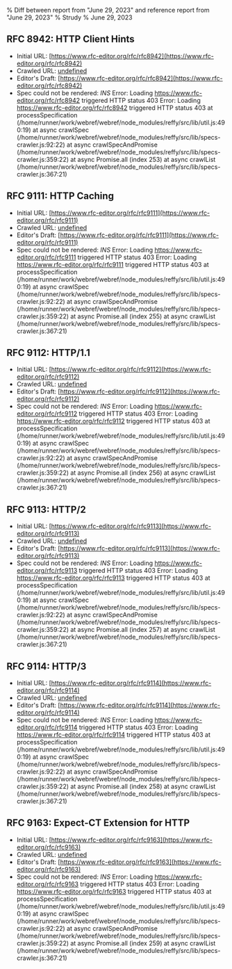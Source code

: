 % Diff between report from "June 29, 2023" and reference report from "June 29, 2023"
% Strudy
% June 29, 2023

## RFC 8942: HTTP Client Hints

- Initial URL: [https://www.rfc-editor.org/rfc/rfc8942](https://www.rfc-editor.org/rfc/rfc8942)
- Crawled URL: [undefined](undefined)
- Editor's Draft: [https://www.rfc-editor.org/rfc/rfc8942](https://www.rfc-editor.org/rfc/rfc8942)
- Spec could not be rendered: *INS* Error: Loading https://www.rfc-editor.org/rfc/rfc8942 triggered HTTP status 403 Error: Loading https://www.rfc-editor.org/rfc/rfc8942 triggered HTTP status 403
    at processSpecification (/home/runner/work/webref/webref/node_modules/reffy/src/lib/util.js:490:19)
    at async crawlSpec (/home/runner/work/webref/webref/node_modules/reffy/src/lib/specs-crawler.js:92:22)
    at async crawlSpecAndPromise (/home/runner/work/webref/webref/node_modules/reffy/src/lib/specs-crawler.js:359:22)
    at async Promise.all (index 253)
    at async crawlList (/home/runner/work/webref/webref/node_modules/reffy/src/lib/specs-crawler.js:367:21)


## RFC 9111: HTTP Caching

- Initial URL: [https://www.rfc-editor.org/rfc/rfc9111](https://www.rfc-editor.org/rfc/rfc9111)
- Crawled URL: [undefined](undefined)
- Editor's Draft: [https://www.rfc-editor.org/rfc/rfc9111](https://www.rfc-editor.org/rfc/rfc9111)
- Spec could not be rendered: *INS* Error: Loading https://www.rfc-editor.org/rfc/rfc9111 triggered HTTP status 403 Error: Loading https://www.rfc-editor.org/rfc/rfc9111 triggered HTTP status 403
    at processSpecification (/home/runner/work/webref/webref/node_modules/reffy/src/lib/util.js:490:19)
    at async crawlSpec (/home/runner/work/webref/webref/node_modules/reffy/src/lib/specs-crawler.js:92:22)
    at async crawlSpecAndPromise (/home/runner/work/webref/webref/node_modules/reffy/src/lib/specs-crawler.js:359:22)
    at async Promise.all (index 255)
    at async crawlList (/home/runner/work/webref/webref/node_modules/reffy/src/lib/specs-crawler.js:367:21)


## RFC 9112: HTTP/1.1

- Initial URL: [https://www.rfc-editor.org/rfc/rfc9112](https://www.rfc-editor.org/rfc/rfc9112)
- Crawled URL: [undefined](undefined)
- Editor's Draft: [https://www.rfc-editor.org/rfc/rfc9112](https://www.rfc-editor.org/rfc/rfc9112)
- Spec could not be rendered: *INS* Error: Loading https://www.rfc-editor.org/rfc/rfc9112 triggered HTTP status 403 Error: Loading https://www.rfc-editor.org/rfc/rfc9112 triggered HTTP status 403
    at processSpecification (/home/runner/work/webref/webref/node_modules/reffy/src/lib/util.js:490:19)
    at async crawlSpec (/home/runner/work/webref/webref/node_modules/reffy/src/lib/specs-crawler.js:92:22)
    at async crawlSpecAndPromise (/home/runner/work/webref/webref/node_modules/reffy/src/lib/specs-crawler.js:359:22)
    at async Promise.all (index 256)
    at async crawlList (/home/runner/work/webref/webref/node_modules/reffy/src/lib/specs-crawler.js:367:21)


## RFC 9113: HTTP/2

- Initial URL: [https://www.rfc-editor.org/rfc/rfc9113](https://www.rfc-editor.org/rfc/rfc9113)
- Crawled URL: [undefined](undefined)
- Editor's Draft: [https://www.rfc-editor.org/rfc/rfc9113](https://www.rfc-editor.org/rfc/rfc9113)
- Spec could not be rendered: *INS* Error: Loading https://www.rfc-editor.org/rfc/rfc9113 triggered HTTP status 403 Error: Loading https://www.rfc-editor.org/rfc/rfc9113 triggered HTTP status 403
    at processSpecification (/home/runner/work/webref/webref/node_modules/reffy/src/lib/util.js:490:19)
    at async crawlSpec (/home/runner/work/webref/webref/node_modules/reffy/src/lib/specs-crawler.js:92:22)
    at async crawlSpecAndPromise (/home/runner/work/webref/webref/node_modules/reffy/src/lib/specs-crawler.js:359:22)
    at async Promise.all (index 257)
    at async crawlList (/home/runner/work/webref/webref/node_modules/reffy/src/lib/specs-crawler.js:367:21)


## RFC 9114: HTTP/3

- Initial URL: [https://www.rfc-editor.org/rfc/rfc9114](https://www.rfc-editor.org/rfc/rfc9114)
- Crawled URL: [undefined](undefined)
- Editor's Draft: [https://www.rfc-editor.org/rfc/rfc9114](https://www.rfc-editor.org/rfc/rfc9114)
- Spec could not be rendered: *INS* Error: Loading https://www.rfc-editor.org/rfc/rfc9114 triggered HTTP status 403 Error: Loading https://www.rfc-editor.org/rfc/rfc9114 triggered HTTP status 403
    at processSpecification (/home/runner/work/webref/webref/node_modules/reffy/src/lib/util.js:490:19)
    at async crawlSpec (/home/runner/work/webref/webref/node_modules/reffy/src/lib/specs-crawler.js:92:22)
    at async crawlSpecAndPromise (/home/runner/work/webref/webref/node_modules/reffy/src/lib/specs-crawler.js:359:22)
    at async Promise.all (index 258)
    at async crawlList (/home/runner/work/webref/webref/node_modules/reffy/src/lib/specs-crawler.js:367:21)


## RFC 9163: Expect-CT Extension for HTTP

- Initial URL: [https://www.rfc-editor.org/rfc/rfc9163](https://www.rfc-editor.org/rfc/rfc9163)
- Crawled URL: [undefined](undefined)
- Editor's Draft: [https://www.rfc-editor.org/rfc/rfc9163](https://www.rfc-editor.org/rfc/rfc9163)
- Spec could not be rendered: *INS* Error: Loading https://www.rfc-editor.org/rfc/rfc9163 triggered HTTP status 403 Error: Loading https://www.rfc-editor.org/rfc/rfc9163 triggered HTTP status 403
    at processSpecification (/home/runner/work/webref/webref/node_modules/reffy/src/lib/util.js:490:19)
    at async crawlSpec (/home/runner/work/webref/webref/node_modules/reffy/src/lib/specs-crawler.js:92:22)
    at async crawlSpecAndPromise (/home/runner/work/webref/webref/node_modules/reffy/src/lib/specs-crawler.js:359:22)
    at async Promise.all (index 259)
    at async crawlList (/home/runner/work/webref/webref/node_modules/reffy/src/lib/specs-crawler.js:367:21)



